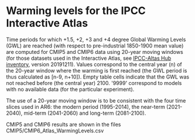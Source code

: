 # Warming levels for the IPCC Interactive Atlas

Time periods for which +1.5, +2, +3 and +4 degree Global Warming Levels (GWL) are reached (with respect to pre-industrial 1850-1900 mean value) are computed for CMIP5 and CMIP6 data using 20-year moving windows (for those datasets used in the Interactive Atlas, see [IPCC-Altas Hub inventory](https://github.com/SantanderMetGroup/IPCC-Atlas/tree/devel/AtlasHub-inventory), version 20191211). Values correspond to the central year (n) of the 20-year window where the warming is first reached (the GWL period is thus calculated as [n-9, n+10]). Empty table cells indicate that the GWL was not reached before (the central year) 2100. '9999' correspond to models with no available data (for the particular experiment).

The use of a 20-year moving window is to be consistent with the four time slices used in AR6: the modern period (1995-2014), the near-term (2021-2040), mid-term (2041-2060) and long-term (2081-2100). 

CMIP5 and CMIP6 results are shown in the files CMIP5/CMIP6_Atlas_WarmingLevels.csv


